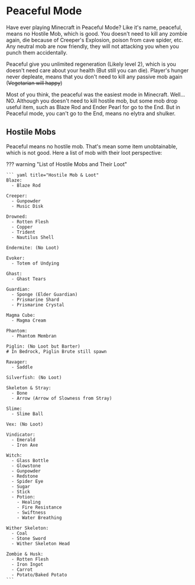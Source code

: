 # Peaceful Mode

Have ever playing Minecraft in Peaceful Mode? Like it's name, peaceful, means no Hostile Mob, which is good. You doesn't need to kill any zombie again, die because of Creeper's Explosion, poison from cave spider, etc. Any neutral mob are now friendly, they will not attacking you when you punch them accidentally.

Peaceful give you unlimited regeneration (Likely level 2), which is you doesn't need care about your health (But still you can die). Player's hunger never depleate, means that you don't need to kill any passive mob again (~~Vegetarian will happy~~)

Most of you think, the peaceful was the easiest mode in Minecraft. Well... NO. Although you doesn't need to kill hostile mob, but some mob drop useful item, such as Blaze Rod and Ender Pearl for go to the End. But in Peaceful mode, you can't go to the End, means no elytra and shulker.

## Hostile Mobs

Peaceful means no hostile mob. That's mean some item unobtainable, which is not good. Here a list of mob with their loot perspective:

??? warning "List of Hostile Mobs and Their Loot"

    ``` yaml title="Hostile Mob & Loot"
    Blaze:
      - Blaze Rod

    Creeper:
      - Gunpowder
      - Music Disk

    Drowned:
      - Rotten Flesh
      - Copper
      - Trident
      - Nautilus Shell

    Endermite: (No Loot)

    Evoker:
      - Totem of Undying

    Ghast:
      - Ghast Tears

    Guardian:
      - Sponge (Elder Guardian)
      - Prismarine Shard
      - Prismarine Crystal

    Magma Cube:
      - Magma Cream

    Phantom:
      - Phantom Membran

    Piglin: (No Loot but Barter)
    # In Bedrock, Piglin Brute still spawn

    Ravager:
      - Saddle

    Silverfish: (No Loot)

    Skeleton & Stray:
      - Bone
      - Arrow (Arrow of Slowness from Stray)

    Slime:
      - Slime Ball

    Vex: (No Loot)

    Vindicator:
      - Emerald
      - Iron Axe

    Witch:
      - Glass Bottle
      - Glowstone
      - Gunpowder
      - Redstone
      - Spider Eye
      - Sugar
      - Stick
      - Potion:
        - Healing
        - Fire Resistance
        - Swiftness
        - Water Breathing

    Wither Skeleton:
      - Coal
      - Stone Sword
      - Wither Skeleton Head

    Zombie & Husk:
      - Rotten Flesh
      - Iron Ingot
      - Carrot
      - Potato/Baked Potato
    ```